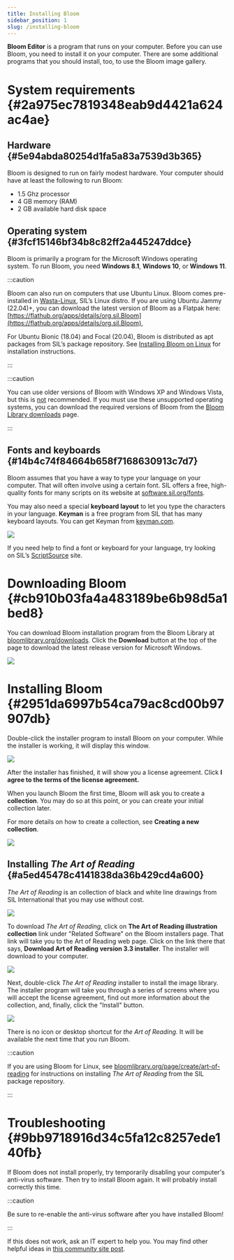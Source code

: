 ```yaml
---
title: Installing Bloom
sidebar_position: 1
slug: /installing-bloom
---
```




**Bloom Editor** is a program that runs on your computer. Before you can use Bloom, you need to install it on your computer. There are some additional programs that you should install, too, to use the Bloom image gallery. 


# System requirements {#2a975ec7819348eab9d4421a624ac4ae}


## Hardware {#5e94abda80254d1fa5a83a7539d3b365}


Bloom is designed to run on fairly modest hardware. Your computer should have at least the following to run Bloom:

- 1.5 Ghz processor
- 4 GB memory (RAM)
- 2 GB available hard disk space

## Operating system {#3fcf15146bf34b8c82ff2a445247ddce}


Bloom is primarily a program for the Microsoft Windows operating system. To run Bloom, you need **Windows 8.1**, **Windows 10**, or **Windows 11**.


:::caution

Bloom can also run on computers that use Ubuntu Linux. Bloom comes pre-installed in [Wasta-Linux](https://www.wastalinux.org/), SIL’s Linux distro. 
If you are using Ubuntu Jammy (22.04)+, you can download the latest version of Bloom as a Flatpak here: [https://flathub.org/apps/details/org.sil.Bloom](https://flathub.org/apps/details/org.sil.Bloom), 

For Ubuntu Bionic (18.04) and Focal (20.04), Bloom is distributed as apt packages from SIL’s package repository. See [Installing Bloom on Linux](/installing-bloom-linux) for installation instructions.

:::




:::caution

You can use older versions of Bloom with Windows XP and Windows Vista, but this is <u>not</u> recommended. If you must use these unsupported operating systems, you can download the required versions of Bloom from the [Bloom Library downloads](https://bloomlibrary.org/page/create/downloads) page. 

:::




## Fonts and keyboards {#14b4c74f84664b658f7168630913c7d7}


Bloom assumes that you have a way to type your language on your computer. That will often involve using a certain font. SIL offers a free, high-quality fonts for many scripts on its website at [software.sil.org/fonts](https://software.sil.org/fonts).


<div class='notion-row'>
<div class='notion-column' style={{width: 'calc((100% - (min(32px, 4vw) * 1)) * 0.5)'}}>

You may also need a special **keyboard layout** to let you type the characters in your language. **Keyman** is a free program from SIL that has many keyboard layouts. You can get Keyman from [keyman.com](https://keyman.com/).

</div><div className='notion-spacer'></div>

<div class='notion-column' style={{width: 'calc((100% - (min(32px, 4vw) * 1)) * 0.5)'}}>

![](./1824787836.png)

</div><div className='notion-spacer'></div>
</div>


If you need help to find a font or keyboard for your language, try looking on SIL’s [ScriptSource](https://scriptsource.org/) site. 


# Downloading Bloom {#cb910b03fa4a483189be6b98d5a1bed8}


<div class='notion-row'>
<div class='notion-column' style={{width: 'calc((100% - (min(32px, 4vw) * 1)) * 0.3125)'}}>

You can download Bloom  installation program from the Bloom Library at [bloomlibrary.org/downloads](https://bloomlibrary.org/downloads). Click the **Download** button at the top of the page to download the latest release version for Microsoft Windows. 

</div><div className='notion-spacer'></div>

<div class='notion-column' style={{width: 'calc((100% - (min(32px, 4vw) * 1)) * 0.6875)'}}>

![](./625671864.png)

</div><div className='notion-spacer'></div>
</div>


# Installing Bloom {#2951da6997b54ca79ac8cd00b97907db}


<div class='notion-row'>
<div class='notion-column' style={{width: 'calc((100% - (min(32px, 4vw) * 1)) * 0.4375)'}}>

Double-click the installer program to install Bloom on your computer. While the installer is working, it will display this window. 

</div><div className='notion-spacer'></div>

<div class='notion-column' style={{width: 'calc((100% - (min(32px, 4vw) * 1)) * 0.5625)'}}>

![](./961234876.png)

</div><div className='notion-spacer'></div>
</div>


<div class='notion-row'>
<div class='notion-column' style={{width: 'calc((100% - (min(32px, 4vw) * 1)) * 0.4375)'}}>

After the installer has finished, it will show you a license agreement. Click **I agree to the terms of the license agreement.**

When you launch Bloom the first time, Bloom will ask you to create a **collection**. You may do so at this point, or you can create your initial collection later.

For more details on how to create a collection, see **Creating a new collection**.

</div><div className='notion-spacer'></div>

<div class='notion-column' style={{width: 'calc((100% - (min(32px, 4vw) * 1)) * 0.5625)'}}>

![](./811927764.png)

</div><div className='notion-spacer'></div>
</div>


## Installing _The Art of Reading_ {#a5ed45478c4141838da36b429cd4a600}


<div class='notion-row'>
<div class='notion-column' style={{width: 'calc((100% - (min(32px, 4vw) * 1)) * 0.5)'}}>

_The Art of Reading_ is an collection of black and white line drawings from SIL International that you may use without cost.

</div><div className='notion-spacer'></div>

<div class='notion-column' style={{width: 'calc((100% - (min(32px, 4vw) * 1)) * 0.5)'}}>

![](./979073911.png)

</div><div className='notion-spacer'></div>
</div>


<div class='notion-row'>
<div class='notion-column' style={{width: 'calc((100% - (min(32px, 4vw) * 1)) * 0.3125)'}}>

To download _The Art of Reading,_ click on **The Art of Reading illustration collection** link under "Related Software" on the Bloom installers page. That link will take you to the Art of Reading web page. Click on the link there that says, **Download Art of Reading version 3.3 installer**. The installer will download to your computer.



</div><div className='notion-spacer'></div>

<div class='notion-column' style={{width: 'calc((100% - (min(32px, 4vw) * 1)) * 0.6875)'}}>

![](./145447604.png)

</div><div className='notion-spacer'></div>
</div>


<div class='notion-row'>
<div class='notion-column' style={{width: 'calc((100% - (min(32px, 4vw) * 1)) * 0.3125)'}}>

Next, double-click _The Art of Reading_ installer to install the image library. The installer program will take you through a series of screens where you will accept the license agreement, find out more information about the collection, and, finally, click the "Install" button.

</div><div className='notion-spacer'></div>

<div class='notion-column' style={{width: 'calc((100% - (min(32px, 4vw) * 1)) * 0.6875)'}}>

![](./895106733.png)

</div><div className='notion-spacer'></div>
</div>


There is no icon or desktop shortcut for _the Art of Reading._ It will be available the next time that you run Bloom.


:::caution

If you are using Bloom for Linux, see [bloomlibrary.org/page/create/art-of-reading](https://bloomlibrary.org/page/create/art-of-reading) for instructions on installing _The Art of Reading_ from the SIL package repository. 

:::




# Troubleshooting {#9bb9718916d34c5fa12c8257ede140fb}


If Bloom does not install properly, try temporarily disabling your computer's anti-virus software. Then try to install Bloom again. It will probably install correctly this time. 


:::caution

Be sure to re-enable the anti-virus software after you have installed Bloom!

:::




If this does not work, ask an IT expert to help you. You may find other helpful ideas in [this community site post](https://community.software.sil.org/t/how-to-fix-installation-problems/17).

